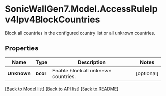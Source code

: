 # SonicWallGen7.Model.AccessRuleIpv4Ipv4BlockCountries
Block all countries in the configured country list or all unknown countries.

## Properties

Name | Type | Description | Notes
------------ | ------------- | ------------- | -------------
**Unknown** | **bool** | Enable block all unknown countries. | [optional] 

[[Back to Model list]](../README.md#documentation-for-models) [[Back to API list]](../README.md#documentation-for-api-endpoints) [[Back to README]](../README.md)

